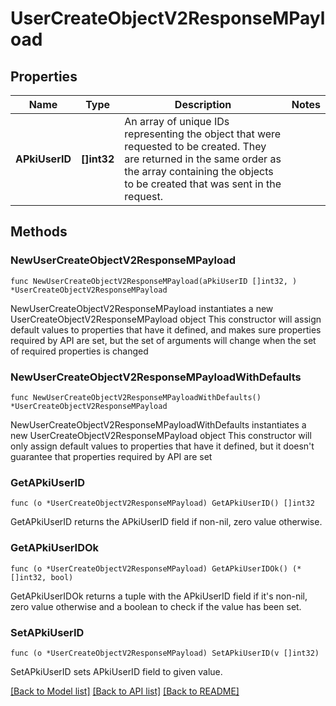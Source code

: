 # UserCreateObjectV2ResponseMPayload

## Properties

Name | Type | Description | Notes
------------ | ------------- | ------------- | -------------
**APkiUserID** | **[]int32** | An array of unique IDs representing the object that were requested to be created.  They are returned in the same order as the array containing the objects to be created that was sent in the request. | 

## Methods

### NewUserCreateObjectV2ResponseMPayload

`func NewUserCreateObjectV2ResponseMPayload(aPkiUserID []int32, ) *UserCreateObjectV2ResponseMPayload`

NewUserCreateObjectV2ResponseMPayload instantiates a new UserCreateObjectV2ResponseMPayload object
This constructor will assign default values to properties that have it defined,
and makes sure properties required by API are set, but the set of arguments
will change when the set of required properties is changed

### NewUserCreateObjectV2ResponseMPayloadWithDefaults

`func NewUserCreateObjectV2ResponseMPayloadWithDefaults() *UserCreateObjectV2ResponseMPayload`

NewUserCreateObjectV2ResponseMPayloadWithDefaults instantiates a new UserCreateObjectV2ResponseMPayload object
This constructor will only assign default values to properties that have it defined,
but it doesn't guarantee that properties required by API are set

### GetAPkiUserID

`func (o *UserCreateObjectV2ResponseMPayload) GetAPkiUserID() []int32`

GetAPkiUserID returns the APkiUserID field if non-nil, zero value otherwise.

### GetAPkiUserIDOk

`func (o *UserCreateObjectV2ResponseMPayload) GetAPkiUserIDOk() (*[]int32, bool)`

GetAPkiUserIDOk returns a tuple with the APkiUserID field if it's non-nil, zero value otherwise
and a boolean to check if the value has been set.

### SetAPkiUserID

`func (o *UserCreateObjectV2ResponseMPayload) SetAPkiUserID(v []int32)`

SetAPkiUserID sets APkiUserID field to given value.



[[Back to Model list]](../README.md#documentation-for-models) [[Back to API list]](../README.md#documentation-for-api-endpoints) [[Back to README]](../README.md)


